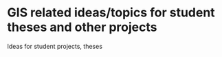 # GIS related ideas/topics for student theses and other projects
Ideas for student projects, theses
